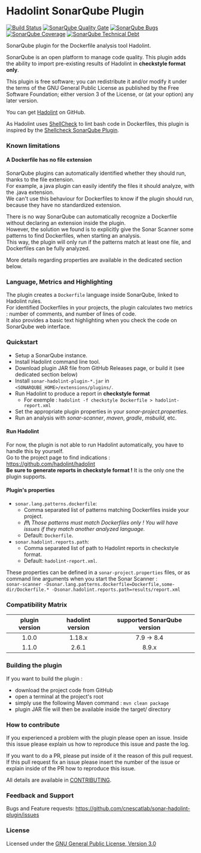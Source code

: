 # Hadolint SonarQube Plugin
[![Build Status](https://travis-ci.org/cnescatlab/sonar-hadolint-plugin.svg?branch=dev)](https://travis-ci.org/cnescatlab/sonar-hadolint-plugin)
[![SonarQube Quality Gate](https://sonarcloud.io/api/project_badges/measure?project=fr.cnes.sonarqube.plugins%3Asonar-hadolint-plugin&metric=alert_status)](https://sonarcloud.io/dashboard?id=fr.cnes.sonarqube.plugins%3Asonar-hadolint-plugin)
[![SonarQube Bugs](https://sonarcloud.io/api/project_badges/measure?project=fr.cnes.sonarqube.plugins%3Asonar-hadolint-plugin&metric=bugs)](https://sonarcloud.io/dashboard?id=fr.cnes.sonarqube.plugins%3Asonar-hadolint-plugin)
[![SonarQube Coverage](https://sonarcloud.io/api/project_badges/measure?project=fr.cnes.sonarqube.plugins%3Asonar-hadolint-plugin&metric=coverage)](https://sonarcloud.io/dashboard?id=fr.cnes.sonarqube.plugins%3Asonar-hadolint-plugin)
[![SonarQube Technical Debt](https://sonarcloud.io/api/project_badges/measure?project=fr.cnes.sonarqube.plugins%3Asonar-hadolint-plugin&metric=sqale_index)](https://sonarcloud.io/component_measures?id=fr.cnes.sonarqube.plugins%3Asonar-hadolint-plugin&metric=Maintainability)

SonarQube plugin for the Dockerfile analysis tool Hadolint.

SonarQube is an open platform to manage code quality. This plugin adds the ability to import pre-existing results of Hadolint in **checkstyle format only**.

This plugin is free software; you can redistribute it and/or modify it under the terms of the GNU General Public License as published by the Free Software Foundation; either version 3 of the License, or (at your option) any later version.

You can get [Hadolint](https://github.com/hadolint/hadolint) on GitHub.

As Hadolint uses [ShellCheck](https://github.com/koalaman/shellcheck) to lint bash code in Dockerfiles, this plugin is inspired by the [Shellcheck SonarQube Plugin](https://github.com/sbaudoin/sonar-shellcheck).

### Known limitations

#### A Dockerfile has no file extension

SonarQube plugins can automatically identified whether they should run, thanks to the file extension.  
For example, a java plugin can easily identify the files it should analyze, with the .java extension.  
We can't use this behaviour for Dockerfiles to know if the plugin should run, because they have no standardized extension.  

There is no way SonarQube can automatically recognize a Dockerfile without declaring an extension inside the plugin.  
However, the solution we found is to explicitly give the Sonar Scanner some patterns to find Dockerfiles, when starting an analysis.  
This way, the plugin will only run if the patterns match at least one file, and Dockerfiles can be fully analyzed.

More details regarding properties are available in the dedicated section below.

### Language, Metrics and Highlighting

The plugin creates a `Dockerfile` language inside SonarQube, linked to Hadolint rules.    
For identified Dockerfiles in your projects, the plugin calculates two metrics : number of comments, and number of lines of code.  
It also provides a basic text highlighting when you check the code on SonarQube web interface.  

### Quickstart
- Setup a SonarQube instance.
- Install Hadolint command line tool.
- Download plugin JAR file from GitHub Releases page, or build it (see dedicated section below)
- Install `sonar-hadolint-plugin-*.jar` in `<SONARQUBE_HOME>/extensions/plugins/`.
- Run Hadolint to produce a report in **checkstyle format**
  - For exemple : `hadolint -f checkstyle Dockerfile > hadolint-report.xml`
- Set the appropriate plugin properties in your *sonar-project.properties*.
- Run an analysis with *sonar-scanner*, *maven*, *gradle*, *msbuild*, etc.

#### Run Hadolint
For now, the plugin is not able to run Hadolint automatically, you have to handle this by yourself.  
Go to the project page to find indications : https://github.com/hadolint/hadolint  
**Be sure to generate reports in checkstyle format !** It is the only one the plugin supports.

#### Plugin's properties
- `sonar.lang.patterns.dockerfile`: 
  - Comma separated list of patterns matching Dockerfiles inside your project.  
  - **/!\\** _Those patterns must match Dockerfiles only ! You will have issues if they match another analyzed language._
  - Default: `Dockerfile`.
- `sonar.hadolint.reports.path`: 
  - Comma separated list of path to Hadolint reports in checkstyle format.
  - Default: `hadolint-report.xml`.

These properties can be defined in a `sonar-project.properties` files, or as command line arguments when you start the Sonar Scanner :  
`sonar-scanner -Dsonar.lang.patterns.dockerfile=Dockerfile,some-dir/Dockerfile.* -Dsonar.hadolint.reports.path=results/report.xml`  

### Compatibility Matrix

|   plugin version   |    hadolint version     | supported SonarQube version |
|:------------------:|:-----------------------:|:---------------------------:|
|        1.0.0       |          1.18.x         |        7.9 -> 8.4           |
|        1.1.0       |          2.6.1          |           8.9.x             |

### Building the plugin
If you want to build the plugin :
- download the project code from GitHub
- open a terminal at the project's root
- simply use the following Maven command : `mvn clean package`
- plugin JAR file will then be available inside the target/ directory

### How to contribute
If you experienced a problem with the plugin please open an issue. Inside this issue please explain us how to reproduce this issue and paste the log. 

If you want to do a PR, please put inside of it the reason of this pull request. If this pull request fix an issue please insert the number of the issue or explain inside of the PR how to reproduce this issue.

All details are available in [CONTRIBUTING](https://github.com/cnescatlab/sonar-hadolint-plugin/CONTRIBUTING.md).

### Feedback and Support

Bugs and Feature requests: https://github.com/cnescatlab/sonar-hadolint-plugin/issues

### License
Licensed under the [GNU General Public License, Version 3.0](https://www.gnu.org/licenses/gpl.txt)
